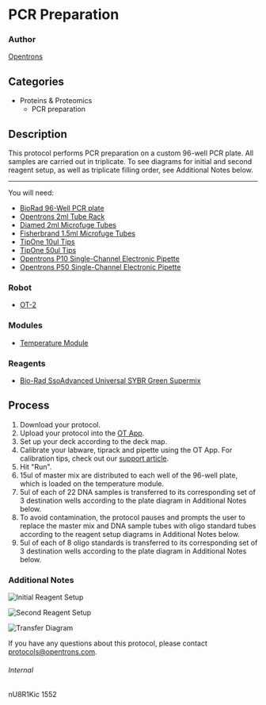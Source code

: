 # PCR Preparation

### Author
[Opentrons](http://www.opentrons.com/)

## Categories
* Proteins & Proteomics
    * PCR preparation

## Description
This protocol performs PCR preparation on a custom 96-well PCR plate. All samples are carried out in triplicate. To see diagrams for initial and second reagent setup, as well as triplicate filling order, see Additional Notes below.

---

You will need:
* [BioRad 96-Well PCR plate](http://www.bio-rad.com/en-us/sku/mll9651-multiplate-96-well-pcr-plates-low-profile-unskirted-white?ID=MLL9651)
* [Opentrons 2ml Tube Rack](https://shop.opentrons.com/collections/opentrons-tips/products/tube-rack-set-1)
* [Diamed 2ml Microfuge Tubes](http://www.diamed.ca/microcentrifuge-tubes-15ml-microtubes-bulk-c-265_496_497.html)
* [Fisherbrand 1.5ml Microfuge Tubes](https://www.fishersci.com/shop/products/fisherbrand-low-retention-microcentrifuge-tubes-8/p-193936)
* [TipOne 10ul Tips](https://www.usascientific.com/tiponefiltertips.aspx)
* [TipOne 50ul Tips](https://www.usascientific.com/tiponefiltertips.aspx)
* [Opentrons P10 Single-Channel Electronic Pipette](https://shop.opentrons.com/collections/ot-2-pipettes/products/single-channel-electronic-pipette)
* [Opentrons P50 Single-Channel Electronic Pipette](https://shop.opentrons.com/collections/ot-2-pipettes/products/single-channel-electronic-pipette?variant=5984549077021)

### Robot
* [OT-2](https://opentrons.com/ot-2)

### Modules
* [Temperature Module](https://shop.opentrons.com/collections/hardware-modules/products/tempdeck)

### Reagents
* [Bio-Rad SsoAdvanced Universal SYBR Green Supermix](http://www.bio-rad.com/en-ca/product/ssoadvanced-universal-sybr-green-supermix?ID=MH5H1EE8Z)

## Process
1. Download your protocol.
2. Upload your protocol into the [OT App](https://opentrons.com/ot-app).
3. Set up your deck according to the deck map.
4. Calibrate your labware, tiprack and pipette using the OT App. For calibration tips, check out our [support article](https://support.opentrons.com/ot-2/getting-started-software-setup/deck-calibration).
5. Hit "Run".
6. 15ul of master mix are distributed to each well of the 96-well plate, which is loaded on the temperature module.
7. 5ul of each of 22 DNA samples is transferred to its corresponding set of 3 destination wells according to the plate diagram in Additional Notes below.
8. To avoid contamination, the protocol pauses and prompts the user to replace the master mix and DNA sample tubes with oligo standard tubes according to the reagent setup diagrams in Additional Notes below.
9. 5ul of each of 8 oligo standards is transferred to its corresponding set of 3 destination wells according to the plate diagram in Additional Notes below.

### Additional Notes
![Initial Reagent Setup](https://s3.amazonaws.com/opentrons-protocol-library-website/custom-README-images/1552-contango-strategies-ltd/reagent_setup_1.png)

![Second Reagent Setup](https://s3.amazonaws.com/opentrons-protocol-library-website/custom-README-images/1552-contango-strategies-ltd/reagent_setup_2.png)

![Transfer Diagram](https://s3.amazonaws.com/opentrons-protocol-library-website/custom-README-images/1552-contango-strategies-ltd/transfer_diagram.png)

If you have any questions about this protocol, please contact protocols@opentrons.com.

###### Internal
nU8R1Kic
1552
